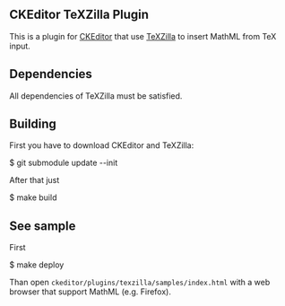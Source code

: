 CKEditor TeXZilla Plugin
------------------------

This is a plugin for [CKEditor](http://ckeditor.com) that use
[TeXZilla](https://github.com/fred-wang/TeXZilla) to insert MathML from TeX
input.

Dependencies
------------

All dependencies of TeXZilla must be satisfied.

Building
--------

First you have to download CKEditor and TeXZilla:

  $ git submodule update --init

After that just

  $ make build

See sample
----------

First

  $ make deploy

Than open `ckeditor/plugins/texzilla/samples/index.html` with a web browser that support
MathML (e.g. Firefox).

